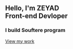 
<section class="main">
<div>
<h2>Hello, I'm ZEYAD <br> <span>Front-end Devloper</span></h2> <h3>I build Souftere program </h3>
<a href="#projects" class="main-btn">View my work</a>
<div class="social-icons">
<a href="https://www.linkedin.com/in/mohammed-bamahros-9aa337225" target="_blank"><i class="fab fa-linkedin"></i></a>
<a href="#" target="_blank"><i class="fab fa-twitter"></i></a>
<a href="#" target="_blank"><i class="fab fa-instagram"></i></a> <a href="#" target="_blank"><i class="fab fa-youtube"></i></a>
</div> 
</div>
</section>
